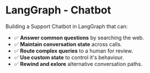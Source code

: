 # LangGraph - Chatbot

Building a Support Chatbot in LangGraph that can:
- ✅ **Answer common questions** by searching the web.
- ✅ **Maintain conversation state** across calls.
- ✅ **Route complex queries** to a human for review.
- ✅ **Use custom state** to control it's behaviour.
- ✅ **Rewind and exlore** alternative conversation paths.



